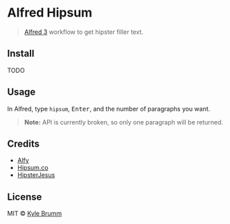 # Alfred Hipsum

> [Alfred 3](https://www.alfredapp.com/) workflow to get hipster filler text.


## Install

TODO

<!-- ```
$ npm install --global alfred-hipsum
```

*Requires [Node.js](https://nodejs.org) 4+ and the Alfred [Powerpack](https://www.alfredapp.com/powerpack/).* -->


## Usage

In Alfred, type `hipsum`, <kbd>Enter</kbd>, and the number of paragraphs you want.

> __Note:__ API is currently broken, so only one paragraph will be returned.


## Credits

- [Alfy](https://github.com/sindresorhus/alfy)
- [Hipsum.co](http://hipsum.co)
- [HipsterJesus](http://hipsterjesus.com)


## License

MIT &copy; [Kyle Brumm](http://kylebrumm.com)
